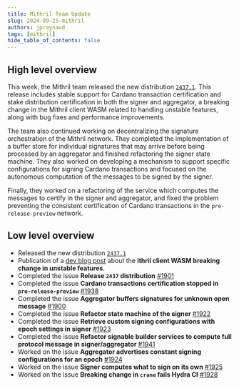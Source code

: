 ```yaml
---
title: Mithril Team Update
slug: 2024-09-25-mithril
authors: jpraynaud
tags: [mithril]
hide_table_of_contents: false
---
```


## High level overview

This week, the Mithril team released the new distribution [`2437.1`](https://github.com/input-output-hk/mithril/releases/tag/2437.1). This release includes stable support for Cardano transaction certification and stake distribution certification in both the signer and aggregator, a breaking change in the Mithril client WASM related to handling unstable features, along with bug fixes and performance improvements.

The team also continued working on decentralizing the signature orchestration of the Mithril network. They completed the implementation of a buffer store for individual signatures that may arrive before being processed by an aggregator and finished refactoring the signer state machine. They also worked on developing a mechanism to support specific configurations for signing Cardano transactions and focused on the autonomous computation of the messages to be signed by the signer.

Finally, they worked on a refactoring of the service which computes the messages to certify in the signer and aggregator, and fixed the problem preventing the consistent certification of Cardano transactions in the `pre-release-preview` network.

## Low level overview
- Released the new distribution [`2437.1`](https://github.com/input-output-hk/mithril/releases/tag/2437.1)
- Publication of a [dev blog post](https://mithril.network/doc/dev-blog/2024/09/24/client-wasm-unstable-breaking-change) about the **ithril client WASM breaking change in unstable features**.
- Completed the issue **Release `2437` distribution** [#1901](https://github.com/input-output-hk/mithril/issues/1901)
- Completed the issue **Cardano transactions certification stopped in `pre-release-preview`** [#1938](https://github.com/input-output-hk/mithril/issues/1938)
- Completed the issue **Aggregator buffers signatures for unknown open message** [#1900](https://github.com/input-output-hk/mithril/issues/1900)
- Completed the issue **Refactor state machine of the signer** [#1922](https://github.com/input-output-hk/mithril/issues/1922)
- Completed the issue **Retrieve custom signing configurations with epoch settings in signer** [#1923](https://github.com/input-output-hk/mithril/issues/1923)
- Completed the issue **Refactor signable builder services to compute full protocol message in signer/aggregator** [#1941](https://github.com/input-output-hk/mithril/issues/1941)
- Worked on the issue **Aggregator advertises constant signing configurations for an epoch** [#1924](https://github.com/input-output-hk/mithril/issues/1924)
- Worked on the issue **Signer computes what to sign on its own** [#1925](https://github.com/input-output-hk/mithril/issues/1925)
- Worked on the issue **Breaking change in `crane` fails Hydra CI** [#1928](https://github.com/input-output-hk/mithril/issues/1928)


